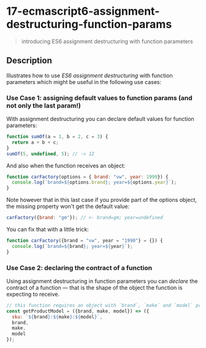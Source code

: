# 17-ecmascript6-assignment-destructuring-function-params
> introducing ES6 assignment destructuring with function parameters

## Description
Illustrates how to use *ES6 assignment destructuring* with function parameters which might be useful in the following use cases:

### Use Case 1: assigning default values to function params (and not only the last param!)
With assignment destructuring you can declare default values for function parameters:
```javascript
function sumOf(a = 1, b = 2, c = 3) {
  return a + b + c;
}
sumOf(5, undefined, 5); // -> 12
```

And also when the function receives an object:
```javascript
function carFactory(options = { brand: "vw", year: 1999}) {
  console.log(`brand=${options.brand}; year=${options.year}`);
}
```

Note however that in this last case if you provide part of the options object, the missing property won't get the default value:
```javascript
carFactory({brand: "gm"}); // <- brand=gm; year=undefined
```

You can fix that with a little trick:
```javascript
function carFactory({brand = "vw", year = "1990"} = {}) {
  console.log(`brand=${brand}; year=${year}`);
}
```


### Use Case 2: declaring the contract of a function
Using assignment destructuring in function parameters you can *declare* the contract of a function &mdash; that is the shape of the object the function is expecting to receive.

```javascript
// this function requires an object with `brand`, `make` and `model` properties
const getProductModel = ({brand, make, model}) => ({
  sku: `${brand}:${make}:${model}`,
  brand,
  make,
  model
});
```

